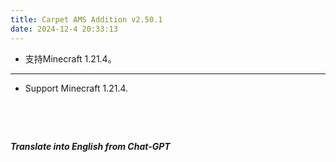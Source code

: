 ```yaml
---
title: Carpet AMS Addition v2.50.1
date: 2024-12-4 20:33:13
---
```


- 支持Minecraft 1.21.4。



---



- Support Minecraft 1.21.4.

&emsp;

&emsp;

***Translate into English from Chat-GPT***

